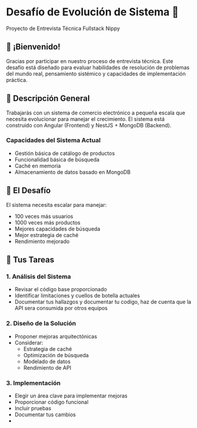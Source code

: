 # Desafío de Evolución de Sistema 🚀
Proyecto de Entrevista Técnica Fullstack Nippy

## 👋 ¡Bienvenido!
Gracias por participar en nuestro proceso de entrevista técnica. 
Este desafío está diseñado para evaluar habilidades de resolución de problemas del mundo real, 
pensamiento sistémico y capacidades de implementación práctica.

## 🎯 Descripción General
Trabajarás con un sistema de comercio electrónico a pequeña escala que necesita evolucionar para manejar el crecimiento. El sistema está construido con Angular (Frontend) y NestJS + MongoDB (Backend).

### Capacidades del Sistema Actual
- Gestión básica de catálogo de productos
- Funcionalidad básica de búsqueda
- Caché en memoria
- Almacenamiento de datos basado en MongoDB

## 🎨 El Desafío
El sistema necesita escalar para manejar:
- 100 veces más usuarios
- 1000 veces más productos
- Mejores capacidades de búsqueda
- Mejor estrategia de caché
- Rendimiento mejorado

## 📝 Tus Tareas

### 1. Análisis del Sistema
- Revisar el código base proporcionado
- Identificar limitaciones y cuellos de botella actuales
- Documentar tus hallazgos y documentar tu codigo, haz de cuenta que la API sera consumida por otros equipos

### 2. Diseño de la Solución
- Proponer mejoras arquitectónicas
- Considerar:
  - Estrategia de caché
  - Optimización de búsqueda
  - Modelado de datos
  - Rendimiento de API

### 3. Implementación
- Elegir un área clave para implementar mejoras
- Proporcionar código funcional
- Incluir pruebas
- Documentar tus cambios
- 
